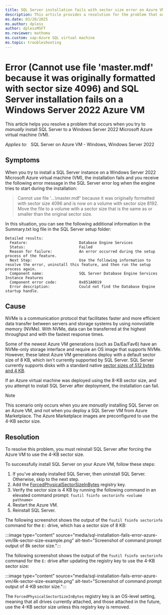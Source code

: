```yaml
---
title: SQL Server installation fails with sector size error on Azure VM
description: This article provides a resolution for the problem that occurs when you try to install a SQL Server instance on Windows Server 2022 on an Azure virtual machine (VM).
ms.date: 03/20/2025
ms.author: dpless
author: dplessMSFT
ms.reviewer: mathoma
ms.custom: sap:Azure SQL virtual machine
ms.topic: troubleshooting
---
```

# Error (Cannot use file 'master.mdf' because it was originally formatted with sector size 4096) and SQL Server installation fails on a Windows Server 2022 Azure VM

This article helps you resolve a problem that occurs when you try to _manually_ install SQL Server to a Windows Server 2022 Microsoft Azure virtual machine (VM).

_Applies to:_ &nbsp; SQL Server on Azure VM - Windows, Windows Server 2022

## Symptoms

When you try to install a SQL Server instance on a Windows Server 2022 Microsoft Azure virtual machine (VM), the installation fails and you receive the following error message in the SQL Server error log when the engine tries to start during the installation:

> Cannot use file '...\master.mdf' because it was originally formatted with sector size 4096 and is now on a volume with sector size 8192. Move the file to a volume with a sector size that is the same as or smaller than the original sector size.

In this situation, you can see the following additional information in the Summary.txt log file in the SQL Server setup folder:

```
Detailed results:
  Feature:                       Database Engine Services
  Status:                        Failed
  Reason for failure:            An error occurred during the setup process of the feature.
  Next Step:                     Use the following information to resolve the error, uninstall this feature, and then run the setup process again.
  Component name:                SQL Server Database Engine Services Instance Features
  Component error code:          0x851A0019
  Error description:             Could not find the Database Engine startup handle.
```

## Cause

NVMe is a communication protocol that facilitates faster and more efficient data transfer between servers and storage systems by using nonvolatile memory (NVMe). With NVMe, data can be transferred at the highest throughput and with the fastest response times. 

Some of the newest Azure VM generations (such as Da/Ea/Fav6) have an NVMe-only storage interface and require an OS image that supports NVMe. However, these latest Azure VM generations deploy with a default sector size of 8 KB, which isn't currently supported by SQL Server. SQL Server currently supports disks with a standard native [sector sizes of 512 bytes and 4 KB](/sql/sql-server/install/hardware-and-software-requirements-for-installing-sql-server-2022#StorageTypes). 

If an Azure virtual machine was deployed using the 8-KB sector size, and you attempt to install SQL Server after deployment, the installation can fail. 

> [!NOTE]
> This scenario only occurs when you are _manually_ installing SQL Server on an Azure VM, and not when you deploy a SQL Server VM from Azure Marketplace. The Azure Marketplace images are preconfigured to use the 4-KB sector size.

## Resolution

To resolve this problem, you must reinstall SQL Server after forcing the Azure VM to use the 4-KB sector size.  

To successfully install SQL Server on your Azure VM, follow these steps:

1. If you've already installed SQL Server, then uninstall SQL Server. Otherwise, skip to the next step. 
1. Add the [ForcedPhysicalSectorSizeInBytes](../database-engine/database-file-operations/troubleshoot-os-4kb-disk-sector-size.md#resolutions) registry key. 
1. Verify the sector size is 4 KB by running the following command in an elevated command prompt: `fsutil fsinfo sectorinfo <volume pathname>`
1. Restart the Azure VM.
1. Reinstall SQL Server. 

The following screenshot shows the output of the `fsutil fsinfo sectorinfo` command for the `E:` drive, which has a sector size of 8 KB: 

:::image type="content" source="media/sql-installation-fails-error-azure-vm/8k-sector-size-example.png" alt-text="Screenshot of command prompt output of 8k sector size.":::

The following screenshot shows the output of the `fsutil fsinfo sectorinfo` command for the `E:` drive after updating the registry key to use the 4-KB sector size:

:::image type="content" source="media/sql-installation-fails-error-azure-vm/4k-sector-size-example.png" alt-text="Screenshot of command prompt output of 4-KB sector size.":::

The `ForcedPhysicalSectorSizeInBytes` registry key is an OS-level setting, meaning that all drives currently attached, and those attached in the future, use the 4-KB sector size unless this registry key is removed. 

